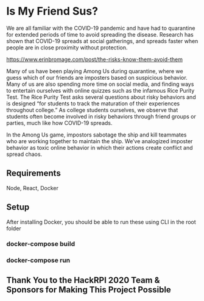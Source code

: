 # Is My Friend Sus?
We are all familiar with the COVID-19 pandemic and have had to quarantine for extended periods of time to avoid spreading the disease. Research has shown that COVID-19 spreads at social gatherings, and spreads faster when people are in close proximity without protection.

https://www.erinbromage.com/post/the-risks-know-them-avoid-them

Many of us have been playing Among Us during quarantine, where we guess which of our friends are imposters based on suspicious behavior. Many of us are also spending more time on social media, and finding ways to entertain ourselves with online quizzes such as the infamous Rice Purity Test. The Rice Purity Test asks several questions about risky behaviors and is designed “for students to track the maturation of their experiences throughout college.” As college students ourselves, we observe that students often become involved in risky behaviors through friend groups or parties, much like how COVID-19 spreads.

In the Among Us game, impostors sabotage the ship and kill teammates who are working together to maintain the ship. We’ve analogized imposter behavior as toxic online behavior in which their actions create conflict and spread chaos. 

## Requirements
Node, React, Docker

## Setup
After installing Docker, you should be able to run these using CLI in the root folder

### docker-compose build
### docker-compose run


## Thank You to the HackRPI 2020 Team & Sponsors for Making This Project Possible